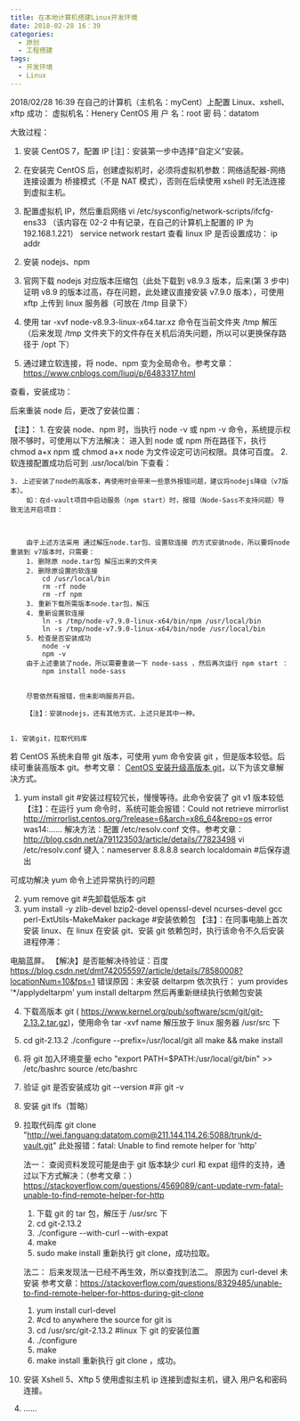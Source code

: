 ```yaml
---
title: 在本地计算机搭建Linux开发环境
date: 2018-02-28 16：39
categories:
  - 原创
  - 工程搭建
tags:
  - 开发环境
  - Linux
---
```


2018/02/28 16:39 在自己的计算机（主机名：myCent）上配置 Linux、xshell、xftp 成功：
虚拟机名：Henery CentOS
用 户 名：root
密 码：datatom

大致过程：

1. 安装 CentOS 7，配置 IP
   [注]：安装第一步中选择“自定义”安装。
1. 在安装完 CentOS 后，创建虚拟机时，必须将虚拟机参数：网络适配器-网络连接设置为 桥接模式（不是 NAT 模式），否则在后续使用 xshell 时无法连接到虚拟主机。

1. 配置虚拟机 IP，然后重启网络
   vi /etc/sysconfig/network-scripts/ifcfg-ens33
   （该内容在 02-2 中有记录，在自己的计算机上配置的 IP 为 192.168.1.221）
   service network restart
   查看 linux IP 是否设置成功：
   ip addr

2) 安装 nodejs、npm
1) 官网下载 nodejs 对应版本压缩包（此处下载到 v8.9.3 版本，后来(第 3 步中)证明 v8.9 的版本过高，存在问题，此处建议直接安装 v7.9.0 版本），可使用 xftp 上传到 linux 服务器（可放在
   /tmp 目录下）

1) 使用 tar -xvf node-v8.9.3-linux-x64.tar.xz 命令在当前文件夹 /tmp 解压（后来发现 /tmp 文件夹下的文件存在关机后消失问题，所以可以更换保存路径于 /opt 下）

1) 通过建立软连接，将 node、npm 变为全局命令。参考文章：https://www.cnblogs.com/liuqi/p/6483317.html

查看，安装成功：

后来重装 node 后，更改了安装位置：

【注】： 1. 在安装 node、npm 时，当执行 node -v 或 npm -v 命令，系统提示权限不够时，可使用以下方法解决：
进入到 node 或 npm 所在路径下，执行 chmod a+x npm 或 chmod a+x node 为文件设定可访问权限。具体可百度。 2. 软连接配置成功后可到 .usr/local/bin 下查看：

    3. 上述安装了node的高版本，再使用时会带来一些意外报错问题，建议将nodejs降级（v7版本）。
        如：在d-vault项目中启动服务（npm start）时，报错（Node-Sass不支持问题）导致无法开启项目：



        由于上述方法采用 通过解压node.tar包、设置软连接 的方式安装node，所以要将node重装到 v7版本时，只需要：
        1. 删除原 node.tar包 解压出来的文件夹
        2. 删除原设置的软连接
            cd /usr/local/bin
            rm -rf node
            rm -rf npm
        3. 重新下载所需版本node.tar包，解压
        4. 重新设置软连接
            ln -s /tmp/node-v7.9.0-linux-x64/bin/npm /usr/local/bin
            ln -s /tmp/node-v7.9.0-linux-x64/bin/node /usr/local/bin
        5. 检查是否安装成功
            node -v
            npm -v
        由于上述重装了node，所以需要重装一下 node-sass ，然后再次运行 npm start ：
            npm install node-sass


        尽管依然有报错，但未影响服务开启。

        【注】：安装nodejs，还有其他方式，上述只是其中一种。


    1. 安装git，拉取代码库

若 CentOS 系统未自带 git 版本，可使用 yum 命令安装 git ，但是版本较低。后续可重装高版本 git。参考文章：
[CentOS 安装升级高版本 git](http://blog.csdn.net/lianxiaopang/article/details/78501569)，以下为该文章解决方式。

1. yum install git #安装过程较冗长，慢慢等待。此命令安装了 git v1 版本较低
   【注】：在运行 yum 命令时，系统可能会报错：Could not retrieve mirrorlist http://mirrorlist.centos.org/?release=6&arch=x86_64&repo=os error was14:......
   解决方法：配置 /etc/resolv.conf 文件。参考文章：http://blog.csdn.net/a791123503/article/details/77823498
   vi /etc/resolv.conf
   键入：nameserver 8.8.8.8
   search localdomain #后保存退出

可成功解决 yum 命令上述异常执行的问题

2. yum remove git #先卸载低版本 git
3. yum install -y zlib-devel bzip2-devel openssl-devel ncurses-devel gcc perl-ExtUtils-MakeMaker package #安装依赖包
   【注】：在同事电脑上首次安装 linux、在 linux 在安装 git、安装 git 依赖包时，执行该命令不久后安装进程停滞：

电脑蓝屏。
【解决】是否能解决待验证：百度 https://blog.csdn.net/dmt742055597/article/details/78580008?locationNum=10&fps=1
错误原因：未安装 deltarpm
依次执行：
yum provides '\*/applydeltarpm'
yum install deltarpm
然后再重新继续执行依赖包安装

4. 下载高版本 git ( https://www.kernel.org/pub/software/scm/git/git-2.13.2.tar.gz)，使用命令 tar -xvf name 解压放于 linux 服务器 /usr/src 下
5. cd git-2.13.2
   ./configure --prefix=/usr/local/git all
   make && make install
6. 将 git 加入环境变量
   echo "export PATH=\$PATH:/usr/local/git/bin" >> /etc/bashrc
   source /etc/bashrc
7. 验证 git 是否安装成功
   git --version #非 git -v

8. 安装 git lfs（暂略）
9. 拉取代码库
   git clone "http://wei.fanguang:datatom.com@211.144.114.26:5088/trunk/d-vault.git"
   此处报错：fatal: Unable to find remote helper for 'http'

   法一：
   查阅资料发现可能是由于 git 版本缺少 curl 和 expat 组件的支持，通过以下方式解决：（参考文章：）  
   https://stackoverflow.com/questions/4569089/cant-update-rvm-fatal-unable-to-find-remote-helper-for-http

   1. 下载 git 的 tar 包，解压于 /usr/src 下
   2. cd git-2.13.2
   3. ./configure --with-curl --with-expat
   4. make
   5. sudo make install
      重新执行 git clone，成功拉取。

   法二：
   后来发现法一已经不再生效，所以查找到法二。
   原因为 curl-devel 未安装
   参考文章：https://stackoverflow.com/questions/8329485/unable-to-find-remote-helper-for-https-during-git-clone

   1. yum install curl-devel
   2. #cd to anywhere the source for git is
   3. cd /usr/src/git-2.13.2 #linux 下 git 的安装位置
   4. ./configure
   5. make
   6. make install
      重新执行 git clone ，成功。

10. 安装 Xshell 5、Xftp 5
    使用虚拟主机 ip 连接到虚拟主机，键入 用户名和密码 连接。

4) ......
